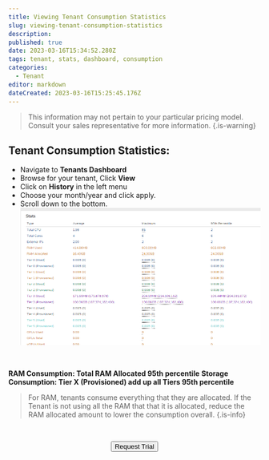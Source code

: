 ```yaml
---
title: Viewing Tenant Consumption Statistics
slug: viewing-tenant-consumption-statistics
description: 
published: true
date: 2023-03-16T15:34:52.280Z
tags: tenant, stats, dashboard, consumption
categories:
  - Tenant
editor: markdown
dateCreated: 2023-03-16T15:25:45.176Z
---
```



> This information may not pertain to your particular pricing model. Consult your sales representative for more information.
{.is-warning}

## Tenant Consumption Statistics:

- Navigate to **Tenants Dashboard**
- Browse for your tenant, Click **View**
- Click on **History** in the left menu
- Choose your month/year and click apply.
- Scroll down to the bottom.
![consumptionstats-image_(14).png](/public/consumptionstats-image_(14).png)
<br>

**RAM Consumption: Total RAM Allocated 95th percentile**
**Storage Consumption: Tier X (Provisioned) add up all Tiers 95th percentile**

> For RAM, tenants consume everything that they are allocated. If the Tenant is not using all the RAM that that it is allocated, reduce the RAM allocated amount to lower the consumption overall. 
{.is-info}


<br>
<div style="text-align: center">
  
<a href="https://www.verge.io/test-drive" target="_blank"><button class="button-orange">Request Trial</button></a>
</div>

